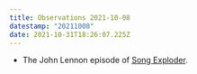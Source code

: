 ```yaml
---
title: Observations 2021-10-08
datestamp: "20211008"
date: 2021-10-31T18:26:07.225Z
---
```

- The John Lennon episode of [Song Exploder](https://songexploder.net/john-lennon).